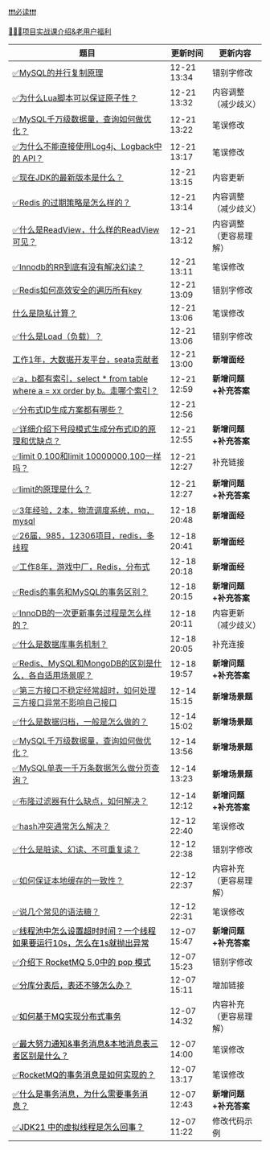 

[❗❗❗必读❗❗❗](https://www.yuque.com/hollis666/bfrl8w/ycscnksw0cw2wus4)



[🧣🧣🧣项目实战课介绍&老用户福利](https://www.yuque.com/hollis666/bfrl8w/dgolk0cckpb94sia)



| **题目** | **更新时间** | **更新内容** |
| --- | --- | --- |
| [✅MySQL的并行复制原理](https://www.yuque.com/hollis666/qyhor6/igarxy867n7bgq1q) | 12-21 13:34 | 错别字修改 |
| [✅为什么Lua脚本可以保证原子性？](https://www.yuque.com/hollis666/qyhor6/rwdgnu) | 12-21 13:32 | 内容调整（减少歧义） |
| [✅MySQL千万级数据量，查询如何做优化？](https://www.yuque.com/hollis666/qyhor6/as0fp8ieqd20v2lw) | 12-21 13:22 | 笔误修改 |
| [✅为什么不能直接使用Log4j、Logback中的 API？](https://www.yuque.com/hollis666/qyhor6/tai6nceh3x9qf8m6) | 12-21 13:17 | 笔误修改 |
| [✅现在JDK的最新版本是什么？](https://www.yuque.com/hollis666/qyhor6/bvygm5vo3wmt1cug) | 12-21 13:15 | 内容更新 |
| [✅Redis 的过期策略是怎么样的？](https://www.yuque.com/hollis666/qyhor6/ggsht0) | 12-21 13:14 | 内容调整（减少歧义） |
| [✅什么是ReadView，什么样的ReadView可见？](https://www.yuque.com/hollis666/qyhor6/gq6em9bet37p4f77) | 12-21 13:12 | 内容调整（更容易理解） |
| [✅Innodb的RR到底有没有解决幻读？](https://www.yuque.com/hollis666/qyhor6/vmaulo) | 12-21 13:11 | 笔误修改 |
| [✅Redis如何高效安全的遍历所有key](https://www.yuque.com/hollis666/qyhor6/il4myufvvt2iqac9) | 12-21 13:09 | 错别字修改 |
| [什么是隐私计算？](https://www.yuque.com/hollis666/qyhor6/ofkapxgnuac0nh1h) | 12-21 13:06 | 笔误修改 |
| [✅什么是Load（负载）？](https://www.yuque.com/hollis666/qyhor6/zmhkxcfgxc5ggz96) | 12-21 13:06 | 错别字修改 |
| [工作1年，大数据开发平台，seata贡献者](https://www.yuque.com/hollis666/qyhor6/hoeig4lt49f1rwvg) | 12-21 13:00 | **新增面经** |
| [✅a，b都有索引，select * from table where a = xx order by b。走哪个索引？](https://www.yuque.com/hollis666/qyhor6/sopm64dgvu5g2m5h) | 12-21 12:59 | **新增问题+补充答案** |
| [✅分布式ID生成方案都有哪些？](https://www.yuque.com/hollis666/qyhor6/cdfb2w) | 12-21 12:56 |  |
| [✅详细介绍下号段模式生成分布式ID的原理和优缺点？](https://www.yuque.com/hollis666/qyhor6/xa0g0rchewxdt64y) | 12-21 12:55 | **新增问题+补充答案** |
| [✅limit 0,100和limit 10000000,100一样吗？](https://www.yuque.com/hollis666/qyhor6/gtpc5u4i7xmy13el) | 12-21 12:27 | 补充链接 |
| [✅limit的原理是什么？](https://www.yuque.com/hollis666/qyhor6/zfvodtm4bk19eyvb) | 12-21 12:27 | **新增问题+补充答案** |
| [✅3年经验，2本，物流调度系统，mq，mysql](https://www.yuque.com/hollis666/qyhor6/ze4ivugqzyw0yc5g) | 12-18 20:48 | **新增面经** |
| [✅26届，985，12306项目，redis，多线程](https://www.yuque.com/hollis666/qyhor6/bb2i4ihcdmsb70gs) | 12-18 20:41 | **新增面经** |
| [✅工作8年，游戏中厂，Redis，分布式](https://www.yuque.com/hollis666/qyhor6/cngc34qdie1pidv7) | 12-18 20:18 | **新增面经** |
| [✅Redis的事务和MySQL的事务区别？](https://www.yuque.com/hollis666/qyhor6/xicgnpu302s7veme) | 12-18 20:15 | **新增问题+补充答案** |
| [✅InnoDB的一次更新事务过程是怎么样的？](https://www.yuque.com/hollis666/qyhor6/wmmyt7a9vr7qlwsl) | 12-18 20:11 | 内容更新（减少歧义） |
| [✅什么是数据库事务机制？](https://www.yuque.com/hollis666/qyhor6/bvelw3) | 12-18 20:05 | 补充连接 |
| [✅Redis、MySQL和MongoDB的区别是什么，各自适用场景呢？](https://www.yuque.com/hollis666/qyhor6/dip4hk9phfqepm8s) | 12-18 19:57 | **新增问题+补充答案** |
| [<font style="color:rgb(38, 38, 38);">✅</font><font style="color:rgb(38, 38, 38);">第三方接口不稳定经常超时，如何处理三方接口异常不影响自己接口</font>](https://www.yuque.com/hollis666/qyhor6/fld9pt8wnhdh6t6g) | 12-14 15:15 | **新增场景题** |
| [<font style="color:rgb(38, 38, 38);">✅</font><font style="color:rgb(38, 38, 38);">什么是数据归档，一般是怎么做的？</font>](https://www.yuque.com/hollis666/qyhor6/fuad5y2lvxgplsn6) | 12-14 15:02 | **新增场景题** |
| [<font style="color:rgb(38, 38, 38);">✅</font><font style="color:rgb(38, 38, 38);">MySQL千万级数据量，查询如何做优化？</font>](https://www.yuque.com/hollis666/qyhor6/as0fp8ieqd20v2lw) | 12-14 13:56 | **新增场景题** |
| [<font style="color:rgb(38, 38, 38);">✅</font><font style="color:rgb(38, 38, 38);">MySQL单表一千万条数据怎么做分页查询？</font>](https://www.yuque.com/hollis666/qyhor6/pc2zgwoy5a6ywov2) | 12-14 13:23 | **新增场景题** |
| [<font style="color:rgb(38, 38, 38);">✅</font><font style="color:rgb(38, 38, 38);">布隆过滤器有什么缺点，如何解决？</font>](https://www.yuque.com/hollis666/qyhor6/xc9h84bumgh4v9s5) | 12-14 12:12 | **新增问题+补充答案** |
| [<font style="color:rgb(38, 38, 38);">✅</font><font style="color:rgb(38, 38, 38);">hash冲突通常怎么解决？</font>](https://www.yuque.com/hollis666/qyhor6/pogt662wy87z24dr) | 12-12 22:40 | 笔误修改 |
| [<font style="color:rgb(38, 38, 38);">✅</font><font style="color:rgb(38, 38, 38);">什么是脏读、幻读、不可重复读？</font>](https://www.yuque.com/hollis666/qyhor6/vp4vma02le3z3y50) | 12-12 22:38 | 错别字修改 |
| [<font style="color:rgb(38, 38, 38);">✅</font><font style="color:rgb(38, 38, 38);">如何保证本地缓存的一致性？</font>](https://www.yuque.com/hollis666/qyhor6/ianhl677i5grnp0f) | 12-12 22:37 | 内容补充（更容易理解） |
| [<font style="color:rgb(38, 38, 38);">✅</font><font style="color:rgb(38, 38, 38);">说几个常见的语法糖？</font>](https://www.yuque.com/hollis666/qyhor6/dwdzin) | 12-12 22:31 | 笔误修改 |
| [<font style="color:#000000;">✅</font><font style="color:#000000;">线程池中怎么设置超时时间？一个线程如果要运行10s，怎么在1s就抛出异常</font>](https://www.yuque.com/hollis666/qyhor6/wqng0a6lhodk4lug) | 12-07 15:47 | **新增问题+补充答案** |
| [<font style="color:#000000;">✅</font><font style="color:#000000;">介绍下 RocketMQ 5.0中的 pop 模式</font>](https://www.yuque.com/hollis666/qyhor6/mfut53gopeups27r) | 12-07 15:23 | 错别字修改 |
| [<font style="color:#000000;">✅</font><font style="color:#000000;">分库分表后，表还不够怎么办？</font>](https://www.yuque.com/hollis666/qyhor6/eczghpx140tsgtgv) | 12-07 15:11 | 增加链接 |
| [<font style="color:#000000;">✅</font><font style="color:#000000;">如何基于MQ实现分布式事务</font>](https://www.yuque.com/hollis666/qyhor6/yuku2qztfb8ki6wg) | 12-07 14:32 | 内容补充（更容易理解） |
| [<font style="color:#000000;">✅</font><font style="color:#000000;">最大努力通知&事务消息&本地消息表三者区别是什么？</font>](https://www.yuque.com/hollis666/qyhor6/pxdtc3krterqhrfz) | 12-07 14:00 | 笔误修改 |
| [<font style="color:#000000;">✅</font><font style="color:#000000;">RocketMQ的事务消息是如何实现的？</font>](https://www.yuque.com/hollis666/qyhor6/abxh7z) | 12-07 13:17 | 笔误修改 |
| [<font style="color:#000000;">✅</font><font style="color:#000000;">什么是事务消息，为什么需要事务消息？</font>](https://www.yuque.com/hollis666/qyhor6/awrtlggd35yanugp) | 12-07 12:43 | **新增问题+补充答案** |
| [<font style="color:#000000;">✅</font><font style="color:#000000;">JDK21 中的虚拟线程是怎么回事？</font>](https://www.yuque.com/hollis666/bfrl8w/ac1a0q) | 12-07 11:22 | 修改代码示例 |




